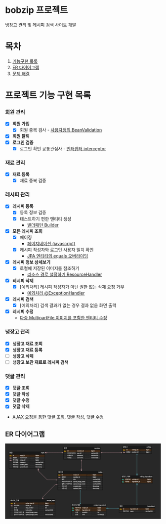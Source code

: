 # bobzip 프로젝트
냉장고 관리 및 레시피 검색 사이트 개발 


# 목차
1. [기능구현 목록](#기능구현-목록)
2. [ER 다이어그램](#er-다이어그램)
3. [문제 해결](#문제_해결)


# 프로젝트 기능 구현 목록

### 회원 관리
- [x] **회원 가입**
  - [x] 회원 중복 검사 - [사용자정의 BeanValidation](https://flowerdragon95.tistory.com/196)
- [x] **회원 탈퇴**
- [x] **로그인 검증**
  - [x] 로그인 확인 공통관심사 - [인터셉터 interceptor](https://flowerdragon95.tistory.com/197)

### 재료 관리
- [x] **재료 등록**
  - [x] 재료 중복 검증

### 레시피 관리
- [x] **레시피 등록**
  - [x] 등록 정보 검증
  - [x] 테스트하기 편한 엔티티 생성
    - [빌더패턴 Builder](https://flowerdragon95.tistory.com/195)
- [x] **모든 레시피 조회**
  - [x] 페이징
    - [페이지네이션 (javascript)](https://flowerdragon95.tistory.com/201)
  - [x] 레시피 작성자와 로그인 사용자 일치 확인 
    - [JPA 엔티티의 equals 오버라이딩](https://flowerdragon95.tistory.com/200)
- [x] **레시피 정보 상세보기**
  - [x] 로컬에 저장된 이미지를 참조하기 
    - [리소스 경로 설정하기 ResourceHandler](https://flowerdragon95.tistory.com/199)
- [x] **레시피 삭제**
  - [x] [예외처리] 레시피 작성자가 아닌 권한 없는 삭제 요청 거부
    - [예외처리 @ExceptionHandler]()
- [x] **레시피 검색**
  - [x] [예외처리] 검색 결과가 없는 경우 결과 없음 화면 출력
- [x] **레시피 수정** 
  - [다중 MultipartFile 이미지를 포함한 엔티티 수정](https://flowerdragon95.tistory.com/202)


### 냉장고 관리
- [x] **냉장고 재료 조회**
- [x] **냉장고 재료 등록**
- [ ] **냉장고 삭제**
- [ ] **냉장고 보관 재료로 레시피 검색**

### 댓글 관리
- [x] **댓글 조회**
- [x] **댓글 작성**
- [x] **댓글 수정**
- [x] **댓글 삭제**
- [AJAX 요청을 통한 댓글 조회](https://flowerdragon95.tistory.com/204), [댓글 작성](https://flowerdragon95.tistory.com/205), [댓글 수정](https://flowerdragon95.tistory.com/206)


## ER 다이어그램
![img.png](img.png)
